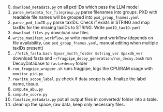 0. `download_metadata.py` on all pxd IDs which pass the LLM model
1. `parse_metadata_for_filegroup.py` parse filenames into groups. PXD with readable file names will be grouped into `pxd_group_fnames.yaml` 
2. `parse_pxd_taxID.py` parse taxIDs. Check if exists in STRING and map taxIDs for the missing taxIDs to STRING. Write `pxdID_taxID.yaml`
3. `download_files.py` download raw files
4. `write_manifest_workflow.py` write manifest and workflow (depends on file availability, use `pxd_group_fnames.yaml`, manual editing when multiple taxIDs present)
5. `./fetch_fasta.bash $year_month_folder $string_ver $paxdb_ver` download fasta and `~/fragpipe_decoy_generation/run_decoy.bash` run DecoyDatabase to `fasta+decoy` folder
6. `run_fragpipe_wrapper.sh` runs fragpipe, logs the CPU/RAM usage with `monitor_pid.py`
7. `rewrite_scope_label.py` check if data scope is ok, finalize the label name, tissue.
8. `compute_abu.py` 
9. `compute_score.py`
10. `finalize_metadata.py` put all output files in converted/ folder into a table.
11. clean up the space, raw data, keep only necessary files.